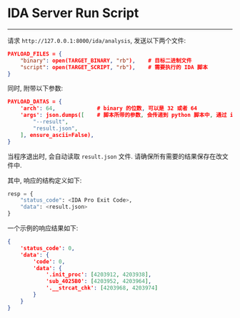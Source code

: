 # IDA Server Run Script
---

请求 `http://127.0.0.1:8000/ida/analysis`, 发送以下两个文件:
```json
PAYLOAD_FILES = {
    "binary": open(TARGET_BINARY, "rb"),    # 目标二进制文件
    "script": open(TARGET_SCRIPT, "rb"),    # 需要执行的 IDA 脚本
}
```
同时, 附带以下参数:
```json
PAYLOAD_DATAS = {
    'arch': 64,             # binary 的位数, 可以是 32 或者 64
    'args': json.dumps([    # 脚本所带的参数, 会传递到 python 脚本中, 通过 idc.ARGV 读取
        "--result",
        "result.json",
    ], ensure_ascii=False),
}
```
当程序退出时, 会自动读取 `result.json` 文件. 请确保所有需要的结果保存在改文件中.

其中, 响应的结构定义如下:
```python
resp = {
    "status_code": <IDA Pro Exit Code>,
    "data": <result.json>
}
```
一个示例的响应结果如下:
```json
{
    'status_code': 0, 
    'data': {
        'code': 0, 
        'data': {
            '.init_proc': [4203912, 4203938], 
            'sub_4025B0': [4203952, 4203964], 
            '.__strcat_chk': [4203968, 4203974]
        }
    }
}
```
